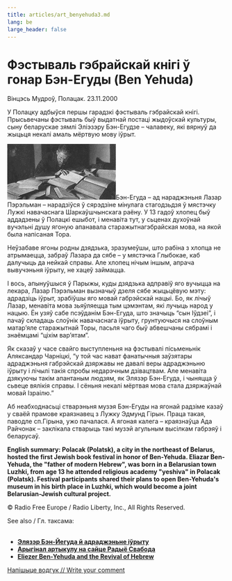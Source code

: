 ```yaml
---
title: articles/art_benyehuda3.md 
lang: be
large_header: false
---
```



<h1 id="фэстываль-гэбрайскай-кнігі-ў-гонар-бэн-егуды-ben-yehuda">Фэстываль гэбрайскай кнігі ў гонар Бэн-Егуды (Ben Yehuda)</h1>

Вінцэсь Мудроў, Полацак. 23.11.2000


У Полацку адбыўся першы гарадзкі фэстываль гэбрайскай кнігі. Прысьвечаны фэстываль быў выдатнай постаці жыдоўскай культуры, сыну беларускае зямлі Эліэзэру Бэн-Егудзе – чалавеку, які вярнуў да жыцьця некалі амаль мёртвую мову іўрыт.


<img src="benyehuda1.gif" width="250" height="128" alt="Ben-Yehuda working" />Бэн-Егуда – ад нараджэньня Лазар Пэрэльман – нарадзіўся ў сярэдзіне мінулага стагодзьдзя ў мястэчку Лужкі навачаснага Шаркаўшчынскага раёну. У 13 гадоў хлопец быў аддадзены ў Полацкі ешыбот, і менавіта тут, у сьценах духоўнай вучэльні душу ягоную апанавала старажытнагэбрайская мова, на якой была напісаная Тора.


Неўзабаве ягоны родны дзядзька, зразумеўшы, што рабіна з хлопца не атрымаецца, забраў Лазара да сябе – у мястэчка Глыбокае, каб далучыць да нейкай справы. Але хлопец нічым іншым, апрача вывучэньня іўрыту, не хацеў займацца.


І вось, апынуўшыся ў Парыжы, куды дзядзька адправіў яго вучыцца на лекара, Лазар Пэрэльман вызначыў дзеля сябе жыцьцёвую мэту: адрадзіць іўрыт, зрабіўшы яго мовай габрэйскай нацыі. Бо, як лічыў Лазар, менавіта мова зьяўляецца тым цэмэнтам, які лучыць народ у нацыю. Ён узяў сабе псэўданім Бэн-Егуда, што значыць “сын Іўдзеі”, і пачаў складаць слоўнік навачаснага іўрыту, грунтуючыся на слоўным матар’яле старажытнай Торы, пасьля чаго быў абвешчаны сябрамі і знаёмцамі “ціхім вар’ятам”.


Як сказаў у часе свайго выступленьня на фэстывалі пісьменьнік Аляксандар Чарніцкі, “у той час нават фанатычныя заўзятары адраджэньня габрэйскай дзяржавы не давалі веры адраджэньню іўрыту і лічылі такія спробы недарэчным дзівацтвам. Але менавіта дзякуючы такім апантаным людзям, як Элязэр Бэн-Егуда, і чыняцца ў сьвеце вялікія справы. І сёньня некалі мёртвая мова стала дзяржаўнай мовай Ізраілю.”


Аб неабходнасьці стварэньня музэя Бэн-Егуды на ягонай радзіме казаў у сваёй прамове краязнавец з Лужку Эдмунд Гірын. Праца такая, паводле сп.Гірына, ужо пачалася. А ягоная калега – краязнаўца Ада Райчонак – заклікала стварыць такі музэй агульным высілкам габрэяў і беларусаў.


<strong>English summary: Polacak (Polatsk), a city in the northeast of Belarus, hosted the first Jewish book festival in honor of Ben-Yehuda. Eliazar Ben-Yehuda, the "father of modern Hebrew", was born in a Belarusian town Luzhki, from age 13 he attended religious academy "yeshiva" in Polacak (Polatsk). Festival participants shared their plans to open Ben-Yehuda's museum in his birth place in Luzhki, which would become a joint Belarusian-Jewish cultural project.</strong>


© Radio Free Europe / Radio Liberty, Inc., All Rights Reserved.


See also / Гл. таксама:<br />
<br />
- <strong><a href="articles/art_hebrew1.html">Элязэр Бэн-Йегуда й адраджэньне іўрыту</a></strong><br />
- <strong><a href="http://www.svaboda.org/today/2000/oct/23/mudr1023.html">Арыгінал артыкулу на сайце Радыё Свабода</a></strong><br />
- <strong><a href="articles/art_benyehuda2.html">Eliezer Ben-Yehuda and the Revival of Hebrew</a></strong><br />



<span class="small"><a href="gb_add.html?ref=http%3A%2F%2Fwww%2Epravapis%2Eorg%2Fart%5Fbenyehuda3%2Easp">Напішыце водгук // Write your comment</a></span>


